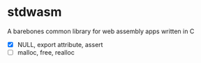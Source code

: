 # stdwasm

A barebones common library for web assembly apps written in C

* [x] NULL, export attribute, assert
* [ ] malloc, free, realloc
